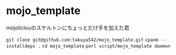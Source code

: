 mojo_template
=============

mojoliciouのスケルトンにちょっとだけ手を加えた君


`git clone git@github.com:takuya542/mojo_template.git`
`cpanm --installdeps .`
`cd mojo_template`
`perl script/mojo_template daemon`
